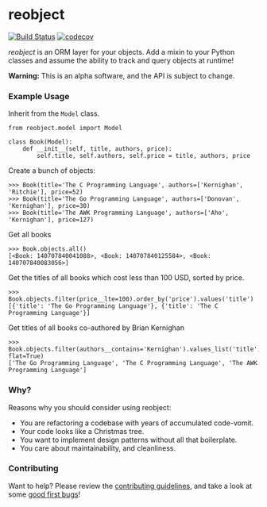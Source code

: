 # reobject

[![Build Status](https://travis-ci.org/onyb/reobject.svg?branch=master)](https://travis-ci.org/onyb/reobject) [![codecov](https://codecov.io/gh/onyb/reobject/branch/master/graph/badge.svg)](https://codecov.io/gh/onyb/reobject)

*reobject* is an ORM layer for your objects. Add a mixin to your Python classes and assume the ability to track and query objects at runtime!

**Warning:** This is an alpha software, and the API is subject to change.

### Example Usage

Inherit from the `Model` class.
```py3
from reobject.model import Model

class Book(Model):
    def __init__(self, title, authors, price):
        self.title, self.authors, self.price = title, authors, price
```

Create a bunch of objects:
```py3
>>> Book(title='The C Programming Language', authors=['Kernighan', 'Ritchie'], price=52)
>>> Book(title='The Go Programming Language', authors=['Donovan', 'Kernighan'], price=30)
>>> Book(title='The AWK Programming Language', authors=['Aho', 'Kernighan'], price=127)
```
Get all books
```py3
>>> Book.objects.all()
[<Book: 140707840041088>, <Book: 140707840125584>, <Book: 140707840083056>]
```
Get the titles of all books which cost less than 100 USD, sorted by price.
```py3
>>> Book.objects.filter(price__lte=100).order_by('price').values('title')
[{'title': 'The Go Programming Language'}, {'title': 'The C Programming Language'}]
```
Get titles of all books co-authored by Brian Kernighan
```py3
>>> Book.objects.filter(authors__contains='Kernighan').values_list('title', flat=True)
['The Go Programming Language', 'The C Programming Language', 'The AWK Programming Language']
```

### Why?

Reasons why you should consider using reobject:

* You are refactoring a codebase with years of accumulated code-vomit.
* Your code looks like a Christmas tree.
* You want to implement design patterns without all that boilerplate.
* You care about maintainability, and cleanliness.

### Contributing

Want to help? Please review the [contributing guidelines](CONTRIBUTING.md), and take a look at some [good first bugs](https://github.com/onyb/reobject/issues?q=is%3Aissue+is%3Aopen+label%3Abitesize)!
